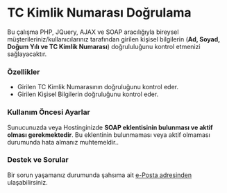 # TC Kimlik Numarası Doğrulama
Bu çalışma PHP, JQuery, AJAX ve SOAP aracılığıyla bireysel müşterileriniz/kullanıcılarınız tarafından girilen kişisel bilgilerin (**Ad, Soyad, Doğum Yılı ve TC Kimlik Numarası**) doğrululuğunu kontrol etmenizi sağlayacaktır.
### Özellikler
- Girilen TC Kimlik Numarasının doğruluğunu kontrol eder.
- Girilen Kişisel Bilgilerin doğruluğunu kontrol eder.
### Kullanım Öncesi Ayarlar
Sunucunuzda veya Hostinginizde **SOAP eklentisinin bulunması ve aktif olması gerekmektedir**. Bu eklentinin bulunmaması veya aktif olmaması durumunda hata almanız muhtemeldir..
### Destek ve Sorular 
Bir sorun yaşamanız durumunda şahsıma ait [e-Posta adresinden](mailto:ates.serhat@bilgetopluluk.com) ulaşabilirsiniz. 
